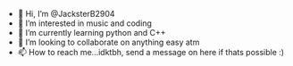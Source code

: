 - 👋 Hi, I’m @JacksterB2904
- 👀 I’m interested in music and coding
- 🌱 I’m currently learning python and C++
- 💞️ I’m looking to collaborate on anything easy atm
- 📫 How to reach me...idktbh, send a message on here if thats possible :)
